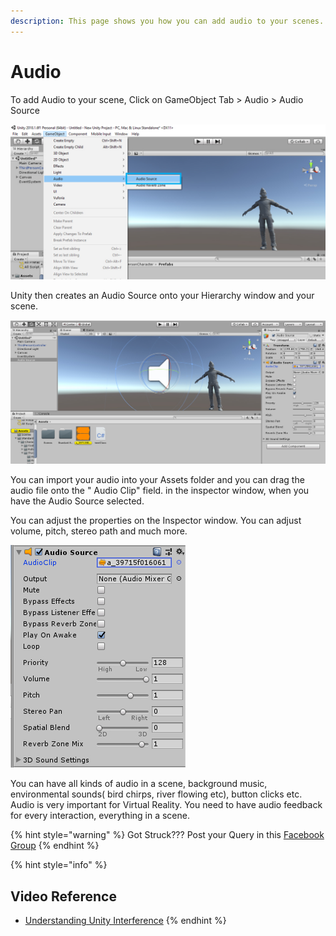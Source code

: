 ```yaml
---
description: This page shows you how you can add audio to your scenes.
---
```


# Audio

To add Audio to your scene, Click on GameObject Tab &gt; Audio &gt; Audio Source 

![](.gitbook/assets/29.jpg)

Unity then creates an Audio Source onto your Hierarchy window and your scene.

![](.gitbook/assets/30.jpg)

You can import your audio into your Assets folder and you can drag the audio file onto the " Audio Clip" field. in the inspector window, when you have the Audio Source selected.

You can adjust the properties on the Inspector window. You can adjust volume, pitch, stereo path and much more.

![](.gitbook/assets/31.jpg)

You can have all kinds of audio in a scene, background music, environmental sounds\( bird chirps, river flowing etc\), button clicks etc. Audio is very important for Virtual Reality. You need to have audio feedback for every interaction, everything in a scene. 



{% hint style="warning" %}
Got Struck??? Post your Query in this [Facebook Group](https://www.facebook.com/groups/soi.vr/)
{% endhint %}

{% hint style="info" %}
## Video Reference

* [Understanding Unity Interference](https://www.youtube.com/watch?v=z92ZfYEyojI) 
{% endhint %}

